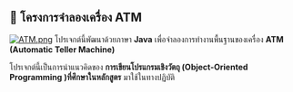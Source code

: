 ## 🏧 โครงการจำลองเครื่อง ATM
[![ATM.png](https://i.postimg.cc/NF4yxfNq/ATM.png)](https://postimg.cc/30kJ875n)
โปรเจกต์นี้พัฒนาด้วยภาษา **Java** เพื่อจำลองการทำงานพื้นฐานของเครื่อง **ATM (Automatic Teller Machine)**

โปรเจกต์นี้เป็นการนำแนวคิดของ **การเขียนโปรแกรมเชิงวัตถุ (Object-Oriented Programming )ที่ศึกษาในหลักสูตร** มาใช้ในทางปฏิบัติ 
